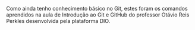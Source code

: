 Como ainda tenho conhecimento básico no Git, estes foram os comandos aprendidos na aula de Introdução ao Git e GitHub do professor Otávio Reis Perkles desenvolvida pela plataforma DIO.
